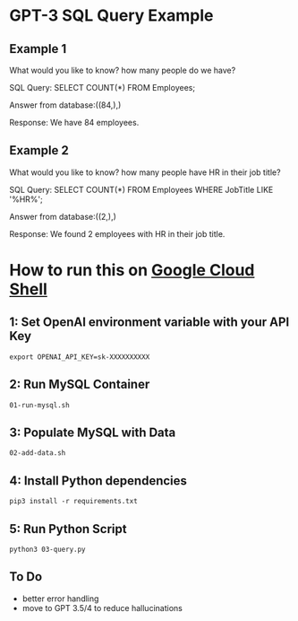 # GPT-3 SQL Query Example

## Example 1

What would you like to know? how many people do we have?

SQL Query: SELECT COUNT(*) FROM Employees;

Answer from database:((84,),)

Response:  We have 84 employees.

## Example 2

What would you like to know? how many people have HR in their job title?

SQL Query: SELECT COUNT(*) FROM Employees WHERE JobTitle LIKE '%HR%';

Answer from database:((2,),)

Response:  We found 2 employees with HR in their job title.

# How to run this on [Google Cloud Shell](https://shell.cloud.google.com/)

## 1: Set OpenAI environment variable with your API Key

`export OPENAI_API_KEY=sk-XXXXXXXXXX`

## 2: Run MySQL Container

`01-run-mysql.sh`

## 3: Populate MySQL with Data

`02-add-data.sh`

## 4: Install Python dependencies

`pip3 install -r requirements.txt`

## 5: Run Python Script

`python3 03-query.py`

## To Do

* better error handling
* move to GPT 3.5/4 to reduce hallucinations